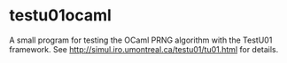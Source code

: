 # testu01ocaml
A small program for testing the OCaml PRNG algorithm with the TestU01 framework.
See http://simul.iro.umontreal.ca/testu01/tu01.html for details.
